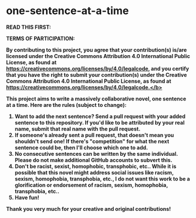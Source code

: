 one-sentence-at-a-time
======================
<b>READ THIS FIRST:

TERMS OF PARTICIPATION:

By contributing to this project, you agree that your contribution(s) is/are licensed under the Creative Commons Attribution 4.0 International Public License, as found at https://creativecommons.org/licenses/by/4.0/legalcode, and you certify that you have the right to submit your contribution(s) under the Creative Commons Attribution 4.0 International Public License, as found at https://creativecommons.org/licenses/by/4.0/legalcode.</b>

This project aims to write a massively collaborative novel, one sentence at a time. Here are the rules (subject to change):

1. Want to add the next sentence? Send a pull request with your added sentence to this repository. If you'd like to be attributed by your real name, submit that real name with the pull request.
2. If someone's already sent a pull request, that doesn't mean you shouldn't send one! If there's "competition" for what the next sentence could be, then I'll choose which one to add.
3. No consecutive sentences can be written by the same individual. Please do not make additional GitHub accounts to subvert this.
4. Don't be racist, sexist, homophobic, transphobic, etc.. While it is possible that this novel might address social issues like racism, sexism, homophobia, transphobia, etc., I do not want this work to be a glorification or endorsement of racism, sexism, homophobia, transphobia, etc..
5. Have fun!

Thank you very much for your creative and original contributions!
